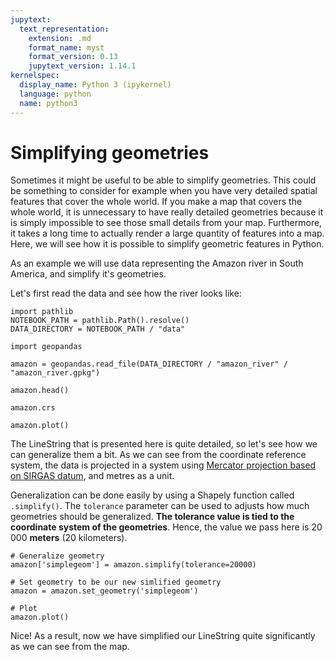 ```yaml
---
jupytext:
  text_representation:
    extension: .md
    format_name: myst
    format_version: 0.13
    jupytext_version: 1.14.1
kernelspec:
  display_name: Python 3 (ipykernel)
  language: python
  name: python3
---
```


# Simplifying geometries


Sometimes it might be useful to be able to simplify geometries. This could be
something to consider for example when you have very detailed spatial features
that cover the whole world. If you make a map that covers the whole world, it
is unnecessary to have really detailed geometries because it is simply
impossible to see those small details from your map. Furthermore, it takes a
long time to actually render a large quantity of features into a map. Here, we
will see how it is possible to simplify geometric features in Python.

As an example we will use data representing the Amazon river in South America,
and simplify it's geometries.

Let's first read the data and see how the river looks like:

```{code-cell}
import pathlib 
NOTEBOOK_PATH = pathlib.Path().resolve()
DATA_DIRECTORY = NOTEBOOK_PATH / "data"
```


```{code-cell}
import geopandas

amazon = geopandas.read_file(DATA_DIRECTORY / "amazon_river" / "amazon_river.gpkg")

amazon.head()
```

```{code-cell}
amazon.crs
```

```{code-cell}
amazon.plot()
```

The LineString that is presented here is quite detailed, so let's see how we
can generalize them a bit. As we can see from the coordinate reference system,
the data is projected in a system using [Mercator projection based on
SIRGAS datum](http://spatialreference.org/ref/sr-org/7868/), and metres as a unit. 

Generalization can be done easily by using a Shapely function called
`.simplify()`. The `tolerance` parameter can be used to adjusts how much
geometries should be generalized. **The tolerance value is tied to the
coordinate system of the geometries**. Hence, the value we pass here is 20 000
**meters** (20 kilometers).


```{code-cell}
# Generalize geometry
amazon['simplegeom'] = amazon.simplify(tolerance=20000)

# Set geometry to be our new simlified geometry
amazon = amazon.set_geometry('simplegeom')

# Plot 
amazon.plot()
```

Nice! As a result, now we have simplified our LineString quite significantly as we can see from the map.
